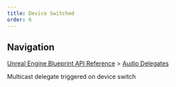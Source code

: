 ```yaml
---
title: Device Switched
order: 6
---
```

## Navigation

[Unreal Engine Blueprint API Reference](https://dev.epicgames.com/documentation/en-us/unreal-engine/BlueprintAPI) > [Audio Delegates](https://dev.epicgames.com/documentation/en-us/unreal-engine/BlueprintAPI/AudioDelegates)

Multicast delegate triggered on device switch
